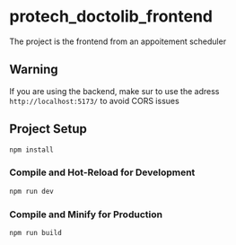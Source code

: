 # protech_doctolib_frontend

The project is the frontend from an appoitement scheduler

## Warning
If you are using the backend, make sur to use the adress ``http://localhost:5173/`` to avoid CORS issues

## Project Setup

```sh
npm install
```

### Compile and Hot-Reload for Development

```sh
npm run dev
```

### Compile and Minify for Production

```sh
npm run build
```


